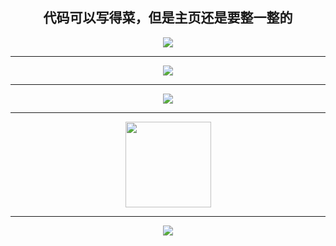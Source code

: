 <h2 align="center">代码可以写得菜，但是主页还是要整一整的</h2>

<div align="center"> <img src="https://metrics.lecoq.io/5e9451f4c5e36313?template=classic&config.timezone=Asia%2FShanghai"> </div>

***

<div align="center"> <img src="https://github-readme-stats.vercel.app/api/top-langs/?username=5e9451f4c5e36313&hide_title=true&hide_border=true&layout=compact&langs_count=6&text_color=000&icon_color=fff&bg_color=0,52fa5a,4dfcff,c64dff&theme=graywhite" /> </div>

***

<div align="center"> <img src="https://github-profile-trophy.vercel.app/?username=5e9451f4c5e36313" /> </div>

***

<div align="center"> <img height="137px" src="https://github-readme-stats.vercel.app/api?username=5e9451f4c5e36313&hide_title=true&hide_border=true&show_icons=trueline_height=21&text_color=000&icon_color=000&bg_color=0,ea6161,ffc64d,fffc4d,52fa5a&theme=graywhite" /> </div>

***

<div align="center"> <img src="https://github-readme-streak-stats.herokuapp.com/?user=5e9451f4c5e36313" /> </div>
